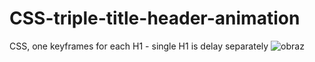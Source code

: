 # CSS-triple-title-header-animation
CSS, one keyframes for each H1 - single H1 is delay separately
![obraz](https://user-images.githubusercontent.com/104246343/176918598-8b457cf4-c10b-407f-8a80-7c8de478cd47.png)
